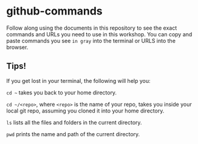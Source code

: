 # github-commands

Follow along using the documents in this repository to see the exact commands and URLs you need to use in this workshop. You can copy and paste commands you see `in gray` into the terminal or URLS into the browser. 


## Tips!
If you get lost in your terminal, the following will help you:

`cd ~` takes you back to your home directory.  

`cd ~/<repo>`, where `<repo>` is the name of your repo, takes you inside your local git repo, assuming you cloned it into your home directory.  

`ls` lists all the files and folders in the current directory.  

`pwd` prints the name and path of the current directory.  
